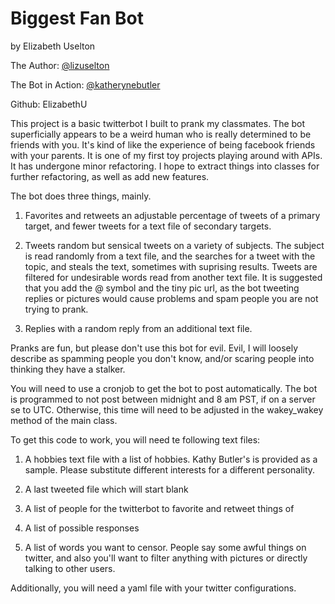 Biggest Fan Bot
===============
by Elizabeth Uselton

The Author: [@lizuselton](https://twitter.com/lizuselton)

The Bot in Action: [@katherynebutler](https://twitter.com/katherynebutler)

Github: ElizabethU

This project is a basic twitterbot I built to prank my classmates. The bot superficially appears to be a weird human who is really determined to be friends with you. It's kind of like the experience of being facebook friends with your parents. It is one of my first toy projects playing around with APIs. It has undergone minor refactoring. I hope to extract things into classes for further refactoring, as well as add new features.

The bot does three things, mainly.

1. Favorites and retweets an adjustable percentage of tweets of a primary target, and fewer tweets for a text file of secondary targets.

2. Tweets random but sensical tweets on a variety of subjects. The subject is read randomly from a text file, and the searches for a tweet with the topic, and steals the text, sometimes with suprising results. Tweets are filtered for undesirable words read from another text file. It is suggested that you add the @ symbol and the tiny pic url, as the bot tweeting replies or pictures would cause problems and spam people you are not trying to prank.

3. Replies with a random reply from an additional text file.

Pranks are fun, but please don't use this bot for evil. Evil, I will loosely describe as spamming people you don't know, and/or scaring people into thinking they have a stalker.

You will need to use a cronjob to get the bot to post automatically. The bot is programmed to not post between midnight and 8 am PST, if on a server se to UTC. Otherwise, this time will need to be adjusted in the wakey_wakey method of the main class.

To get this code to work, you will need te following text files:

1. A hobbies text file with a list of hobbies. Kathy Butler's is provided as a sample. Please substitute different interests for a different personality.

2. A last tweeted file which will start blank

3. A list of people for the twitterbot to favorite and retweet things of

4. A list of possible responses

5. A list of words you want to censor. People say some awful things on twitter, and also you'll want to filter anything with pictures or directly talking to other users.

Additionally, you will need a yaml file with your twitter configurations.